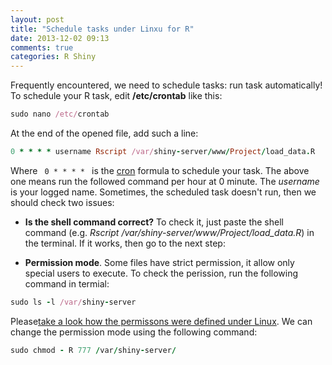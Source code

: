 ```yaml
---
layout: post
title: "Schedule tasks under Linxu for R"
date: 2013-12-02 09:13
comments: true
categories: R Shiny
---
```


Frequently encountered, we need to schedule tasks: run task automatically! To schedule your R task, edit **/etc/crontab** like this:

``` ruby
sudo nano /etc/crontab
```



At the end of the opened file, add such a line:

``` ruby 
0 * * * * username Rscript /var/shiny-server/www/Project/load_data.R
```

Where <code> 0 * * * * </code> is the [cron](http://en.wikipedia.org/wiki/Cron) formula to schedule your task. The above one means run the followed command per hour at 0 minute. The *username* is your logged name. Sometimes, the scheduled task doesn't run, then we should check two issues: 

- **Is the shell command correct?** To check it, just paste the shell command (e.g. *Rscript /var/shiny-server/www/Project/load_data.R*) in the terminal. If it works, then go to the next step:

- **Permission mode**. Some files have strict permission, it allow only special users to execute. To check the perission, run the following command in termial: 

``` ruby 
sudo ls -l /var/shiny-server
``` 

Please[take a look how the permissons were defined under Linux](http://linuxcommand.org/lts0070.php). We can change the permission mode using the following command:

``` ruby 
sudo chmod - R 777 /var/shiny-server/
``` 






